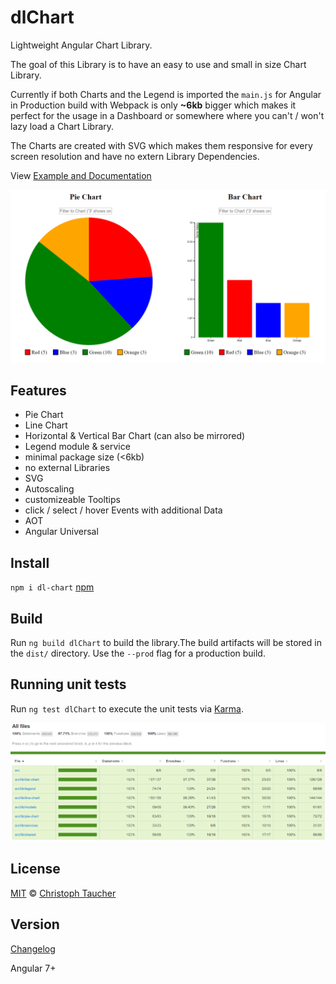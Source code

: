 # dlChart

Lightweight Angular Chart Library.

The goal of this Library is to have an easy to use and small in size Chart Library.

Currently if both Charts and the Legend is imported the `main.js` for Angular in Production build with Webpack is only **~6kb** bigger which makes it perfect for the usage in a Dashboard or somewhere where you can't / won't lazy load a Chart Library.

The Charts are created with SVG which makes them responsive for every screen resolution and have no extern Library Dependencies.


View [Example and Documentation](https://chtau.github.io/dlChartDoc/)



![Charts](https://raw.githubusercontent.com/Chtau/dlChartHost/master/assets/charts.PNG)


## Features

  * Pie Chart
  * Line Chart
  * Horizontal & Vertical Bar Chart (can also be mirrored)
  * Legend module & service
  * minimal package size (<6kb)
  * no external Libraries
  * SVG
  * Autoscaling
  * customizeable Tooltips
  * click / select / hover Events with additional Data
  * AOT
  * Angular Universal
  


## Install

`npm i dl-chart` [npm](https://www.npmjs.com/package/dl-chart)


## Build

Run `ng build dlChart` to build the library.The build artifacts will be stored in the `dist/` directory. Use the `--prod` flag for a production build.

## Running unit tests

Run `ng test dlChart` to execute the unit tests via [Karma](https://karma-runner.github.io).

![current Code coverage](https://raw.githubusercontent.com/Chtau/dlChartHost/master/assets/codecoverage.PNG)

## License
[MIT](https://github.com/Chtau/dlChart/blob/master/LICENSE) © [Christoph Taucher](https://github.com/Chtau)

## Version

[Changelog](https://github.com/Chtau/dlChart/blob/master/CHANGELOG.md)

Angular 7+
